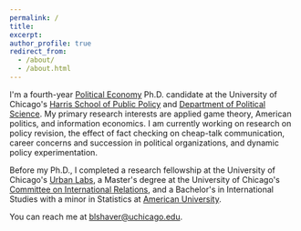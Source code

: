 ```yaml
---
permalink: /
title: 
excerpt:
author_profile: true
redirect_from: 
  - /about/
  - /about.html
--- 
```


I'm a fourth-year [Political Economy](https://politicaleconomy.uchicago.edu/) Ph.D. candidate at the University of Chicago's [Harris School of Public Policy](https://harris.uchicago.edu/) and [Department of Political Science](https://political-science.uchicago.edu/). My primary research interests are applied game theory, American politics, and information economics. I am currently working on research on policy revision, the effect of fact checking on cheap-talk communication, career concerns and succession in political organizations, and dynamic policy experimentation. 

Before my Ph.D., I completed a research fellowship at the University of Chicago's [Urban Labs](https://urbanlabs.uchicago.edu/), a Master's degree at the University of Chicago's [Committee on International Relations](https://cir.uchicago.edu/), and a Bachelor's in International Studies with a minor in Statistics at [American University](https://www.american.edu/). 

You can reach me at [blshaver@uchicago.edu](mailto:blshaver@uchicago.edu). 
